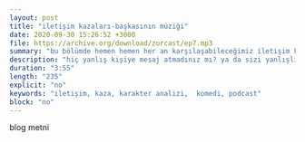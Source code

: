 ```yaml
---
layout: post
title: "iletişim kazaları-başkasının müziği"
date: 2020-09-30 15:26:52 +3000
file: https://archive.org/download/zorcast/ep7.mp3
summary: "bu bölümde hemen hemen her an karşılaşabileceğimiz iletişim kazalarından ve dinlediğimiz müziğin bizi ne derece tanımladığından söz ediyoruz."
description: "hiç yanlış kişiye mesaj atmadınız mı? ya da sizi yanlışlıkla aramadılar mı? dinlenen müzikten kişilik tahlili mümkün mü? yoksa değil mi?"
duration: "3:55" 
length: "235"
explicit: "no" 
keywords: "iletişim, kaza, karakter analizi,  komedi, podcast"
block: "no" 
---
```


blog metni